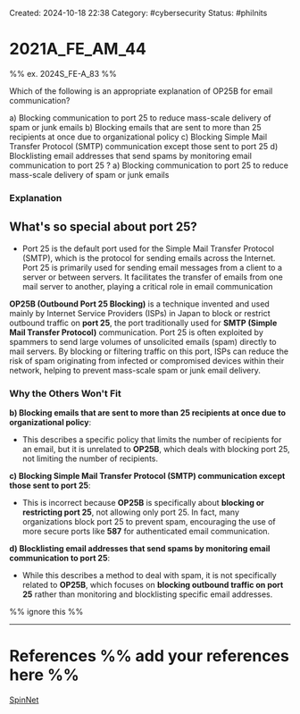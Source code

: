 Created: 2024-10-18 22:38
Category: #cybersecurity
Status: #philnits



# 2021A_FE_AM_44

%% ex. 2024S_FE-A_83 %%

Which of the following is an appropriate explanation of OP25B for email communication?

a) Blocking communication to port 25 to reduce mass-scale delivery of spam or junk emails
b) Blocking emails that are sent to more than 25 recipients at once due to organizational policy
c) Blocking Simple Mail Transfer Protocol (SMTP) communication except those sent to port 25
d) Blocklisting email addresses that send spams by monitoring email communication to port 25
?
a) Blocking communication to port 25 to reduce mass-scale delivery of spam or junk emails
### Explanation

## What's so special about port 25?
- Port 25 is the default port used for the Simple Mail Transfer Protocol (SMTP), which is the protocol for sending emails across the Internet. Port 25 is primarily used for sending email messages from a client to a server or between servers. It facilitates the transfer of emails from one mail server to another, playing a critical role in email communication

**OP25B (Outbound Port 25 Blocking)** is a technique invented and used mainly by Internet Service Providers (ISPs) in Japan to block or restrict outbound traffic on **port 25**, the port traditionally used for **SMTP (Simple Mail Transfer Protocol)** communication. Port 25 is often exploited by spammers to send large volumes of unsolicited emails (spam) directly to mail servers. By blocking or filtering traffic on this port, ISPs can reduce the risk of spam originating from infected or compromised devices within their network, helping to prevent mass-scale spam or junk email delivery.
### Why the Others Won't Fit

**b) Blocking emails that are sent to more than 25 recipients at once due to organizational policy**:

- This describes a specific policy that limits the number of recipients for an email, but it is unrelated to **OP25B**, which deals with blocking port 25, not limiting the number of recipients.

**c) Blocking Simple Mail Transfer Protocol (SMTP) communication except those sent to port 25**:

- This is incorrect because **OP25B** is specifically about **blocking or restricting port 25**, not allowing only port 25. In fact, many organizations block port 25 to prevent spam, encouraging the use of more secure ports like **587** for authenticated email communication.

**d) Blocklisting email addresses that send spams by monitoring email communication to port 25**:

- While this describes a method to deal with spam, it is not specifically related to **OP25B**, which focuses on **blocking outbound traffic on port 25** rather than monitoring and blocklisting specific email addresses.





%% ignore this %%
<!--SR:!2025-04-23,41,290-->
---









# References %% add your references here %%
[SpinNet](https://www.spinnet.jp/csc/fromcsc/op25be.html#:~:text=Outbound%20Port25%20Blocking%20is%20also,when%20SpinNet%20starts%20using%20it.)
